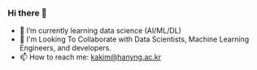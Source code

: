 ### Hi there 👋

- 🌱 I’m currently learning data science (AI/ML/DL)
- 👯 I'm Looking To Collaborate with Data Scientists, Machine Learning Engineers, and developers.
- 📫 How to reach me: kakim@hanyng.ac.kr
